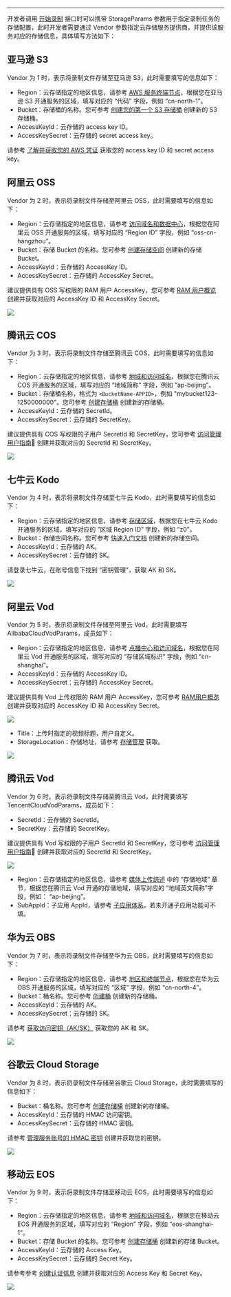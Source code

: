<Title>StorageParams 中的各个云存储相关的参数如何填写？</Title>



---

开发者调用 [开始录制](/cloud-recording-server/start) 接口时可以携带 StorageParams 参数用于指定录制任务的存储配置，此时开发者需要通过 Vendor 参数指定云存储服务提供商，并提供该服务对应的存储信息，具体填写方法如下：

## 亚马逊 S3

Vendor 为 1 时，表示将录制文件存储至亚马逊 S3，此时需要填写的信息如下：

- Region：云存储指定的地区信息，请参考 [AWS 服务终端节点](https://docs.aws.amazon.comhttps://doc-zh.zego.im/zh_cn/general/latest/gr/rande.html#s3_region)，根据您在亚马逊 S3 开通服务的区域，填写对应的 “代码” 字段，例如 “cn-north-1”。
- Bucket：存储桶的名称。您可参考 [创建您的第一个 S3 存储桶](https://docs.aws.amazon.comhttps://doc-zh.zego.im/zh_cn/AmazonS3/latest/userguide/creating-bucket.html) 创建新的 S3 存储桶。
- AccessKeyId：云存储的 access key ID。
- AccessKeySecret：云存储的 secret access key。

请参考 [了解并获取您的 AWS 凭证](https://docs.aws.amazon.comhttps://doc-zh.zego.im/zh_cn/general/latest/gr/aws-sec-cred-types.html#access-keys-and-secret-access-keys) 获取您的 access key ID 和 secret access key。

## 阿里云 OSS

Vendor 为 2 时，表示将录制文件存储至阿里云 OSS，此时需要填写的信息如下：

- Region：云存储指定的地区信息，请参考 [访问域名和数据中心](https://help.aliyun.com/document_detail/31837.html)，根据您在阿里云 OSS 开通服务的区域，填写对应的 “Region ID” 字段，例如 “oss-cn-hangzhou”。
- Bucket：存储 Bucket 的名称。您可参考 [创建存储空间](https://help.aliyun.com/document_detail/31885.htm) 创建新的存储 Bucket。
- AccessKeyId：云存储的 AccessKey ID。
- AccessKeySecret：云存储的 AccessKey Secret。

建议提供具有 OSS 写权限的 RAM 用户 AccessKey，您可参考 [RAM 用户概览](https://help.aliyun.com/document_detail/122148.html) 创建并获取对应的 AccessKey ID 和 AccessKey Secret。

<Frame width="512" height="auto" caption=""><Frame width="512" height="auto" caption=""><img src="https://doc-media.zego.im/sdk-doc/Pics/CloudRecording/aliyun1.png" /></Frame></Frame>


## 腾讯云 COS

Vendor 为 3 时，表示将录制文件存储至腾讯云 COS，此时需要填写的信息如下：

- Region：云存储指定的地区信息，请参考 [地域和访问域名](https://cloud.tencent.com/document/product/436/6224)，根据您在腾讯云 COS 开通服务的区域，填写对应的 “地域简称” 字段，例如 “ap-beijing”。
- Bucket：存储桶名称，格式为 `<BucketName-APPID>`，例如 "mybucket123-1250000000"。您可参考 [创建存储桶](https://cloud.tencent.com/document/product/436/14106) 创建新的存储桶。
- AccessKeyId：云存储的 SecretId。
- AccessKeySecret：云存储的 SecretKey。

建议提供具有 COS 写权限的子用户 SecretId 和 SecretKey，您可参考 [访问管理用户指南](https://cloud.tencent.com/document/product/598/17848) 创建并获取对应的 SecretId 和 SecretKey。

<Frame width="512" height="auto" caption=""><Frame width="512" height="auto" caption=""><img src="https://doc-media.zego.im/sdk-doc/Pics/CloudRecording/tc1.png" /></Frame></Frame>


## 七牛云 Kodo

Vendor 为 4 时，表示将录制文件存储至七牛云 Kodo，此时需要填写的信息如下：

- Region：云存储指定的地区信息，请参考 [存储区域](https://developer.qiniu.com/kodo/1671/region-endpoint-fq)，根据您在七牛云 Kodo 开通服务的区域，填写对应的 “区域 Region ID” 字段，例如 “z0”。
- Bucket：存储空间名称。您可参考 [快速入门文档](https://developer.qiniu.com/kodo/1233/console-quickstart) 创建新的存储空间。
- AccessKeyId：云存储的 AK。
- AccessKeySecret：云存储的 SK。

请登录七牛云，在账号信息下找到 “密钥管理”，获取 AK 和 SK。

<Frame width="512" height="auto" caption=""><Frame width="512" height="auto" caption=""><img src="https://doc-media.zego.im/sdk-doc/Pics/CloudRecording/qn1.png" /></Frame></Frame>


## 阿里云 Vod

Vendor 为 5 时，表示将录制文件存储至阿里云 Vod，此时需要填写AlibabaCloudVodParams，成员如下：

- Region：云存储指定的地区信息，请参考 [点播中心和访问域名](https://help.aliyun.com/document_detail/98194.html)，根据您在阿里云 Vod 开通服务的区域，填写对应的 “存储区域标识” 字段，例如 “cn-shanghai”。
- AccessKeyId：云存储的 AccessKey ID。
- AccessKeySecret：云存储的 AccessKey Secret。

建议提供具有 Vod 上传权限的 RAM 用户 AccessKey，您可参考 [RAM用户概览](https://help.aliyun.com/document_detail/122148.html) 创建并获取对应的 AccessKey ID 和 AccessKey Secret。

<Frame width="512" height="auto" caption=""><Frame width="512" height="auto" caption=""><img src="https://doc-media.zego.im/sdk-doc/Pics/CloudRecording/aliyun1.png" /></Frame></Frame>

- Title：上传时指定的视频标题，用户自定义。
- StorageLocation：存储地址，请参考 [存储管理](https://help.aliyun.com/document_detail/86097.htm) 获取。

<Frame width="512" height="auto" caption=""><Frame width="512" height="auto" caption=""><img src="https://doc-media.zego.im/sdk-doc/Pics/CloudRecording/alivod.png" /></Frame></Frame>


## 腾讯云 Vod

Vendor 为 6 时，表示将录制文件存储至腾讯云 Vod，此时需要填写TencentCloudVodParams，成员如下：

- SecretId：云存储的 SecretId。
- SecretKey：云存储的 SecretKey。

建议提供具有 Vod 写权限的子用户 SecretId 和 SecretKey，您可参考 [访问管理用户指南](https://cloud.tencent.com/document/product/598/17848) 创建并获取对应的 SecretId 和 SecretKey。

<Frame width="512" height="auto" caption=""><Frame width="512" height="auto" caption=""><img src="https://doc-media.zego.im/sdk-doc/Pics/CloudRecording/tc1.png" /></Frame></Frame>

- Region：云存储指定的地区信息，请参考 [媒体上传综述](https://cloud.tencent.com/document/product/266/9760#.E5.AD.98.E5.82.A8.E5.9C.B0.E5.9F.9F) 中的 “存储地域” 章节，根据您在腾讯云 Vod 开通的存储地域，填写对应的 “地域英文简称”字段，例如： “ap-beijing”。
- SubAppId：子应用 AppId，请参考 [子应用体系](https://cloud.tencent.com/document/product/266/14574)，若未开通子应用功能可不填。

## 华为云 OBS

Vendor 为 7 时，表示将录制文件存储至华为云 OBS，此时需要填写的信息如下：

- Region：云存储指定的地区信息，请参考 [地区和终端节点](https://developer.huaweicloud.com/endpoint?OBS)，根据您在华为云 OBS 开通服务的区域，填写对应的 “区域” 字段，例如 “cn-north-4”。
- Bucket：桶名称。您可参考 [创建桶](https://support.huaweicloud.com/ugobs-obs/obs_41_0009.html) 创建新的存储桶。
- AccessKeyId：云存储的 AK。
- AccessKeySecret：云存储的 SK。

请参考 [获取访问密钥（AK/SK）](https://support.huaweicloud.com/qs-obs/obs_qs_0005.html) 获取您的 AK 和 SK。

<Frame width="512" height="auto" caption=""><Frame width="512" height="auto" caption=""><img src="https://doc-media.zego.im/sdk-doc/Pics/CloudRecording/hw1.png" /></Frame></Frame>

## 谷歌云 Cloud Storage

Vendor 为 8 时，表示将录制文件存储至谷歌云 Cloud Storage，此时需要填写的信息如下：

- Bucket：桶名称。您可参考 [创建存储桶](https://cloud.google.com/storage/docs/creating-buckets?hl=zh-cn) 创建新的存储桶。
- AccessKeyId：云存储的 HMAC 访问密钥。
- AccessKeySecret：云存储的 HMAC 密钥。

请参考 [管理服务账号的 HMAC 密钥](https://cloud.google.com/storage/docs/authentication/managing-hmackeys?hl=zh-cn) 创建并获取您的密钥。

<Frame width="512" height="auto" caption=""><Frame width="512" height="auto" caption=""><img src="https://doc-media.zego.im/sdk-doc/Pics/CloudRecording/google.jpeg" /></Frame></Frame>

## 移动云 EOS

Vendor 为 9 时，表示将录制文件存储至移动云 EOS，此时需要填写的信息如下：

- Region：云存储指定的地区信息，请参考 [地域和访问域名](https://ecloud.10086.cn/op-help-center/doc/article/48082)，根据您在移动云 EOS 开通服务的区域，填写对应的 “Region” 字段，例如 “eos-shanghai-1”。
- Bucket：存储 Bucket 的名称。您可参考 [创建存储桶](https://ecloud.10086.cn/op-help-center/doc/article/42933) 创建新的存储 Bucket。
- AccessKeyId：云存储的 Access Key。
- AccessKeySecret：云存储的 Secret Key。

请参考参考 [创建认证信息](https://ecloud.10086.cn/op-help-center/doc/article/24501) 创建并获取对应的 Access Key 和 Secret Key。

<Frame width="512" height="auto" caption=""><Frame width="512" height="auto" caption=""><img src="https://doc-media.zego.im/sdk-doc/Pics/CloudRecording/eos.jpeg" /></Frame></Frame>

